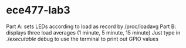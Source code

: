 # ece477-lab3
Part A: sets LEDs according to load as record by /proc/loadavg
Part B: displays three load averages (1 minute, 5 minute, 15 minute)
Just type in ./*executable* debug to use the terminal to print out GPIO values
